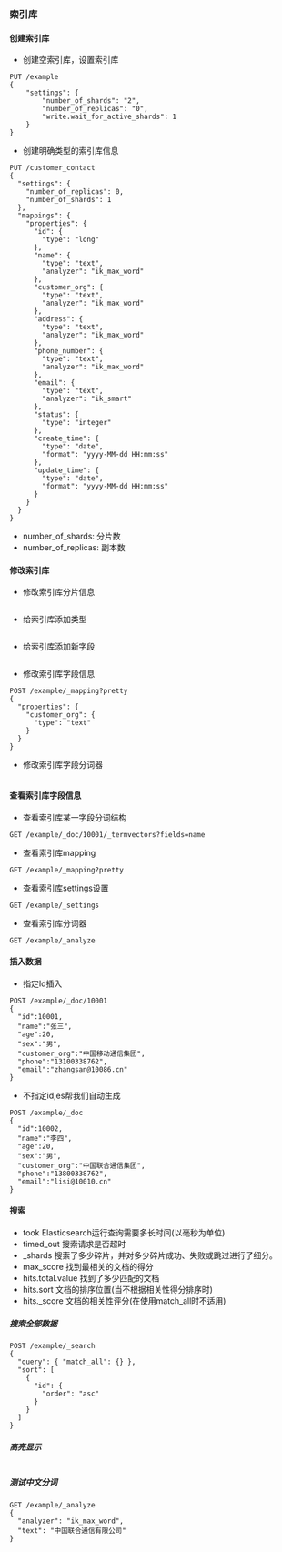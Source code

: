 ### 索引库
#### 创建索引库
- 创建空索引库，设置索引库
```
PUT /example 
{
	"settings": {
		"number_of_shards": "2",
		"number_of_replicas": "0",
		"write.wait_for_active_shards": 1
	}
}
```
- 创建明确类型的索引库信息
```
PUT /customer_contact
{
  "settings": {
    "number_of_replicas": 0,
    "number_of_shards": 1
  },
  "mappings": {
    "properties": {
      "id": {
        "type": "long"
      },
      "name": {
        "type": "text",
        "analyzer": "ik_max_word"
      },
      "customer_org": {
        "type": "text",
        "analyzer": "ik_max_word"
      },
      "address": {
        "type": "text",
        "analyzer": "ik_max_word"
      },
      "phone_number": {
        "type": "text",
        "analyzer": "ik_max_word"
      },
      "email": {
        "type": "text",
        "analyzer": "ik_smart"
      },
      "status": {
        "type": "integer"
      },
      "create_time": {
        "type": "date",
        "format": "yyyy-MM-dd HH:mm:ss"
      },
      "update_time": {
        "type": "date",
        "format": "yyyy-MM-dd HH:mm:ss"
      }
    }
  }
}
```
- number_of_shards: 分片数
- number_of_replicas: 副本数
#### 修改索引库
- 修改索引库分片信息
```

```
- 给索引库添加类型
```

```
- 给索引库添加新字段
```

```
- 修改索引库字段信息
```
POST /example/_mapping?pretty
{
  "properties": {
    "customer_org": {
      "type": "text"
    }
  }
}
```
- 修改索引库字段分词器
```
```
#### 查看索引库字段信息
- 查看索引库某一字段分词结构
```
GET /example/_doc/10001/_termvectors?fields=name
```
- 查看索引库mapping
```
GET /example/_mapping?pretty
```
- 查看索引库settings设置
```
GET /example/_settings
```
- 查看索引库分词器
```
GET /example/_analyze
```
#### 插入数据
- 指定Id插入
```
POST /example/_doc/10001
{
  "id":10001,
  "name":"张三",
  "age":20,
  "sex":"男",
  "customer_org":"中国移动通信集团",
  "phone":"13100338762",
  "email":"zhangsan@10086.cn"
}
```
- 不指定id,es帮我们自动生成
```
POST /example/_doc
{
  "id":10002,
  "name":"李四",
  "age":20,
  "sex":"男",
  "customer_org":"中国联合通信集团",
  "phone":"13800338762",
  "email":"lisi@10010.cn"
}
```

#### 搜索
- took          Elasticsearch运行查询需要多长时间(以毫秒为单位)
- timed_out  	搜索请求是否超时
- _shards       搜索了多少碎片，并对多少碎片成功、失败或跳过进行了细分。
- max_score     找到最相关的文档的得分
- hits.total.value  找到了多少匹配的文档
- hits.sort     文档的排序位置(当不根据相关性得分排序时)
- hits._score   文档的相关性评分(在使用match_all时不适用)
##### 搜索全部数据
```
POST /example/_search
{
  "query": { "match_all": {} },
  "sort": [
    {
      "id": {
        "order": "asc"
      }
    }
  ]
}
```

##### 高亮显示
```

```
##### 测试中文分词
```
GET /example/_analyze
{
  "analyzer": "ik_max_word", 
  "text": "中国联合通信有限公司"
}
```